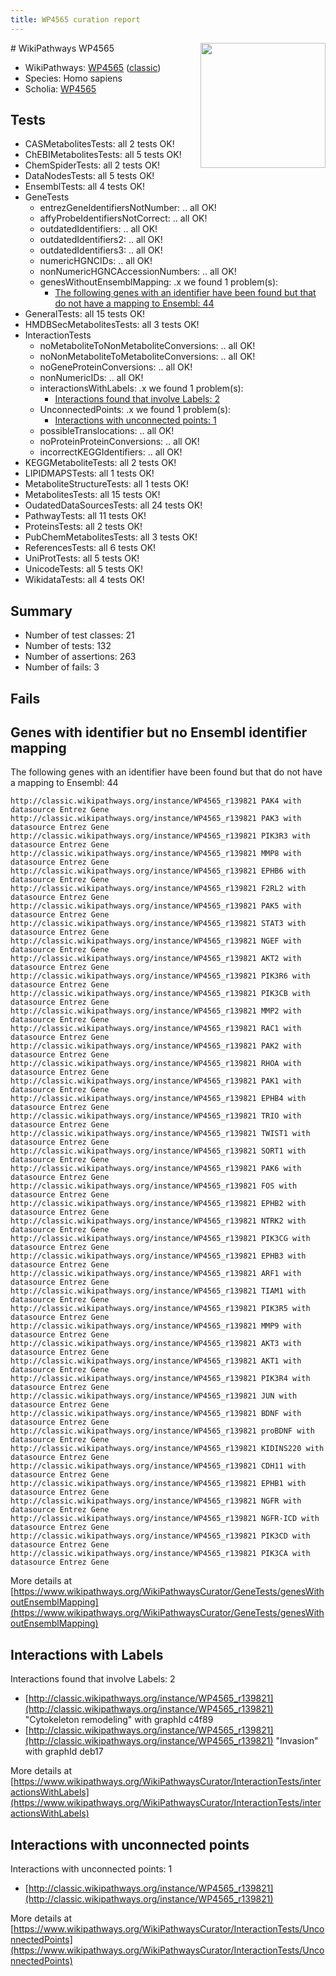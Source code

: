 ```yaml
---
title: WP4565 curation report
---
```


<img style="float: right; width: 200px" src="https://upload.wikimedia.org/wikipedia/commons/thumb/8/83/Wplogo_with_text_500.png/640px-Wplogo_with_text_500.png" />
# WikiPathways WP4565

* WikiPathways: [WP4565](https://wikipathways.org/pathways/WP4565) ([classic](https://classic.wikipathways.org/instance/WP4565))
* Species: Homo sapiens
* Scholia: [WP4565](https://scholia.toolforge.org/wikipathways/WP4565)
## Tests
* CASMetabolitesTests: all 2 tests OK!
* ChEBIMetabolitesTests: all 5 tests OK!
* ChemSpiderTests: all 2 tests OK!
* DataNodesTests: all 5 tests OK!
* EnsemblTests: all 4 tests OK!
* GeneTests
    * entrezGeneIdentifiersNotNumber: .. all OK!
    * affyProbeIdentifiersNotCorrect: .. all OK!
    * outdatedIdentifiers: .. all OK!
    * outdatedIdentifiers2: .. all OK!
    * outdatedIdentifiers3: .. all OK!
    * numericHGNCIDs: .. all OK!
    * nonNumericHGNCAccessionNumbers: .. all OK!
    * genesWithoutEnsemblMapping: .x we found 1 problem(s):
        * [The following genes with an identifier have been found but that do not have a mapping to Ensembl: 44](#c4e5436e)
* GeneralTests: all 15 tests OK!
* HMDBSecMetabolitesTests: all 3 tests OK!
* InteractionTests
    * noMetaboliteToNonMetaboliteConversions: .. all OK!
    * noNonMetaboliteToMetaboliteConversions: .. all OK!
    * noGeneProteinConversions: .. all OK!
    * nonNumericIDs: .. all OK!
    * interactionsWithLabels: .x we found 1 problem(s):
        * [Interactions found that involve Labels: 2](#630d2679)
    * UnconnectedPoints: .x we found 1 problem(s):
        * [Interactions with unconnected points: 1](#35a61ad9)
    * possibleTranslocations: .. all OK!
    * noProteinProteinConversions: .. all OK!
    * incorrectKEGGIdentifiers: .. all OK!
* KEGGMetaboliteTests: all 2 tests OK!
* LIPIDMAPSTests: all 1 tests OK!
* MetaboliteStructureTests: all 1 tests OK!
* MetabolitesTests: all 15 tests OK!
* OudatedDataSourcesTests: all 24 tests OK!
* PathwayTests: all 11 tests OK!
* ProteinsTests: all 2 tests OK!
* PubChemMetabolitesTests: all 3 tests OK!
* ReferencesTests: all 6 tests OK!
* UniProtTests: all 5 tests OK!
* UnicodeTests: all 5 tests OK!
* WikidataTests: all 4 tests OK!


## Summary

* Number of test classes: 21
* Number of tests: 132
* Number of assertions: 263
* Number of fails: 3

## Fails

<a name="c4e5436e" />

## Genes with identifier but no Ensembl identifier mapping

The following genes with an identifier have been found but that do not have a mapping to Ensembl: 44
```
http://classic.wikipathways.org/instance/WP4565_r139821 PAK4 with datasource Entrez Gene
http://classic.wikipathways.org/instance/WP4565_r139821 PAK3 with datasource Entrez Gene
http://classic.wikipathways.org/instance/WP4565_r139821 PIK3R3 with datasource Entrez Gene
http://classic.wikipathways.org/instance/WP4565_r139821 MMP8 with datasource Entrez Gene
http://classic.wikipathways.org/instance/WP4565_r139821 EPHB6 with datasource Entrez Gene
http://classic.wikipathways.org/instance/WP4565_r139821 F2RL2 with datasource Entrez Gene
http://classic.wikipathways.org/instance/WP4565_r139821 PAK5 with datasource Entrez Gene
http://classic.wikipathways.org/instance/WP4565_r139821 STAT3 with datasource Entrez Gene
http://classic.wikipathways.org/instance/WP4565_r139821 NGEF with datasource Entrez Gene
http://classic.wikipathways.org/instance/WP4565_r139821 AKT2 with datasource Entrez Gene
http://classic.wikipathways.org/instance/WP4565_r139821 PIK3R6 with datasource Entrez Gene
http://classic.wikipathways.org/instance/WP4565_r139821 PIK3CB with datasource Entrez Gene
http://classic.wikipathways.org/instance/WP4565_r139821 MMP2 with datasource Entrez Gene
http://classic.wikipathways.org/instance/WP4565_r139821 RAC1 with datasource Entrez Gene
http://classic.wikipathways.org/instance/WP4565_r139821 PAK2 with datasource Entrez Gene
http://classic.wikipathways.org/instance/WP4565_r139821 RHOA with datasource Entrez Gene
http://classic.wikipathways.org/instance/WP4565_r139821 PAK1 with datasource Entrez Gene
http://classic.wikipathways.org/instance/WP4565_r139821 EPHB4 with datasource Entrez Gene
http://classic.wikipathways.org/instance/WP4565_r139821 TRIO with datasource Entrez Gene
http://classic.wikipathways.org/instance/WP4565_r139821 TWIST1 with datasource Entrez Gene
http://classic.wikipathways.org/instance/WP4565_r139821 SORT1 with datasource Entrez Gene
http://classic.wikipathways.org/instance/WP4565_r139821 PAK6 with datasource Entrez Gene
http://classic.wikipathways.org/instance/WP4565_r139821 FOS with datasource Entrez Gene
http://classic.wikipathways.org/instance/WP4565_r139821 EPHB2 with datasource Entrez Gene
http://classic.wikipathways.org/instance/WP4565_r139821 NTRK2 with datasource Entrez Gene
http://classic.wikipathways.org/instance/WP4565_r139821 PIK3CG with datasource Entrez Gene
http://classic.wikipathways.org/instance/WP4565_r139821 EPHB3 with datasource Entrez Gene
http://classic.wikipathways.org/instance/WP4565_r139821 ARF1 with datasource Entrez Gene
http://classic.wikipathways.org/instance/WP4565_r139821 TIAM1 with datasource Entrez Gene
http://classic.wikipathways.org/instance/WP4565_r139821 PIK3R5 with datasource Entrez Gene
http://classic.wikipathways.org/instance/WP4565_r139821 MMP9 with datasource Entrez Gene
http://classic.wikipathways.org/instance/WP4565_r139821 AKT3 with datasource Entrez Gene
http://classic.wikipathways.org/instance/WP4565_r139821 AKT1 with datasource Entrez Gene
http://classic.wikipathways.org/instance/WP4565_r139821 PIK3R4 with datasource Entrez Gene
http://classic.wikipathways.org/instance/WP4565_r139821 JUN with datasource Entrez Gene
http://classic.wikipathways.org/instance/WP4565_r139821 BDNF with datasource Entrez Gene
http://classic.wikipathways.org/instance/WP4565_r139821 proBDNF with datasource Entrez Gene
http://classic.wikipathways.org/instance/WP4565_r139821 KIDINS220 with datasource Entrez Gene
http://classic.wikipathways.org/instance/WP4565_r139821 CDH11 with datasource Entrez Gene
http://classic.wikipathways.org/instance/WP4565_r139821 EPHB1 with datasource Entrez Gene
http://classic.wikipathways.org/instance/WP4565_r139821 NGFR with datasource Entrez Gene
http://classic.wikipathways.org/instance/WP4565_r139821 NGFR-ICD with datasource Entrez Gene
http://classic.wikipathways.org/instance/WP4565_r139821 PIK3CD with datasource Entrez Gene
http://classic.wikipathways.org/instance/WP4565_r139821 PIK3CA with datasource Entrez Gene
```

More details at [https://www.wikipathways.org/WikiPathwaysCurator/GeneTests/genesWithoutEnsemblMapping](https://www.wikipathways.org/WikiPathwaysCurator/GeneTests/genesWithoutEnsemblMapping)

<a name="630d2679" />

## Interactions with Labels

Interactions found that involve Labels: 2

* [http://classic.wikipathways.org/instance/WP4565_r139821](http://classic.wikipathways.org/instance/WP4565_r139821) "Cytokeleton
remodeling" with graphId c4f89
* [http://classic.wikipathways.org/instance/WP4565_r139821](http://classic.wikipathways.org/instance/WP4565_r139821) "Invasion" with graphId deb17


More details at [https://www.wikipathways.org/WikiPathwaysCurator/InteractionTests/interactionsWithLabels](https://www.wikipathways.org/WikiPathwaysCurator/InteractionTests/interactionsWithLabels)

<a name="35a61ad9" />

## Interactions with unconnected points

Interactions with unconnected points: 1

* [http://classic.wikipathways.org/instance/WP4565_r139821](http://classic.wikipathways.org/instance/WP4565_r139821)


More details at [https://www.wikipathways.org/WikiPathwaysCurator/InteractionTests/UnconnectedPoints](https://www.wikipathways.org/WikiPathwaysCurator/InteractionTests/UnconnectedPoints)


